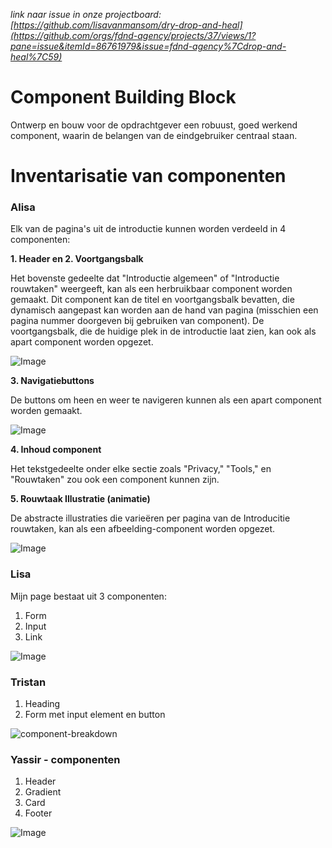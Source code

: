_link naar issue in onze projectboard: [https://github.com/lisavanmansom/dry-drop-and-heal](https://github.com/orgs/fdnd-agency/projects/37/views/1?pane=issue&itemId=86761979&issue=fdnd-agency%7Cdrop-and-heal%7C59)_

# Component Building Block

Ontwerp en bouw voor de opdrachtgever een robuust, goed werkend component, waarin de belangen van de eindgebruiker centraal staan.

# Inventarisatie van componenten

### Alisa
Elk van de pagina's uit de introductie kunnen worden verdeeld in 4 componenten: 

**1. Header en  2. Voortgangsbalk**

Het bovenste gedeelte dat "Introductie algemeen" of "Introductie rouwtaken" weergeeft, kan als een herbruikbaar component worden gemaakt. Dit component kan de titel en voortgangsbalk bevatten, die dynamisch aangepast kan worden aan de hand van pagina (misschien een pagina nummer doorgeven bij gebruiken van component). 
De voortgangsbalk, die de huidige plek in de introductie laat zien, kan ook als apart component worden opgezet. 

![Image](https://github.com/user-attachments/assets/28bed088-b8a6-4019-926e-8ae2e5530636)

**3. Navigatiebuttons**

De buttons om heen en weer te navigeren kunnen als een apart component worden gemaakt. 

![Image](https://github.com/user-attachments/assets/1d91f7e0-9062-4f88-8170-d896c2cd41d6)

**4. Inhoud component**

Het tekstgedeelte onder elke sectie zoals "Privacy," "Tools," en "Rouwtaken" zou ook een component kunnen zijn. 

**5. Rouwtaak Illustratie (animatie)**

De abstracte illustraties die varieëren per pagina van de Introducitie rouwtaken, kan als een afbeelding-component worden opgezet. 

![Image](https://github.com/user-attachments/assets/e577b811-ffaf-462c-8265-03b1819efa90)


### Lisa
Mijn page bestaat uit 3 componenten:
1. Form
2. Input
3. Link

![Image](https://github.com/user-attachments/assets/6e682de9-c7c4-4bf3-a586-9faa9540c860)

### Tristan
1. Heading
2. Form met input element en button

![component-breakdown](https://github.com/user-attachments/assets/62039abb-2ac7-494e-8ad8-b855c82c475f)


### Yassir - componenten 
1. Header
2. Gradient
3. Card
4. Footer


![Image](https://github.com/user-attachments/assets/564c4277-6da2-4783-b551-142ca1cb55b8)

